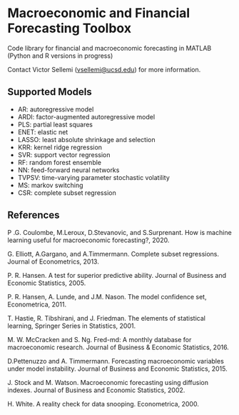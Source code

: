 # Macroeconomic and Financial Forecasting Toolbox
Code library for financial and macroeconomic forecasting in MATLAB (Python and R versions in progress)

Contact Victor Sellemi (vsellemi@ucsd.edu) for more information. 

## Supported Models
- AR: autoregressive model
- ARDI: factor-augmented autoregressive model
- PLS: partial least squares
- ENET: elastic net
- LASSO: least absolute shrinkage and selection
- KRR: kernel ridge regression
- SVR: support vector regression
- RF: random forest ensemble
- NN: feed-forward neural networks
- TVPSV: time-varying parameter stochastic volatility
- MS: markov switching
- CSR: complete subset regression

## References
P .G. Coulombe, M.Leroux, D.Stevanovic, and S.Surprenant. How is machine learning useful for macroeconomic forecasting?, 2020.

G. Elliott, A.Gargano, and A.Timmermann. Complete subset regressions. Journal of Econometrics, 2013.

P. R. Hansen. A test for superior predictive ability. Journal of Business and Economic Statistics, 2005.

P. R. Hansen, A. Lunde, and J.M. Nason. The model confidence set, Econometrica, 2011. 

T. Hastie, R. Tibshirani, and J. Friedman. The elements of statistical learning, Springer Series in Statistics, 2001.

M. W. McCracken and S. Ng. Fred-md: A monthly database for macroeconomic research. Journal of Business & Economic Statistics, 2016.

D.Pettenuzzo and A. Timmermann. Forecasting macroeconomic variables under model instability. Journal of Business and Economic Statistics, 2015.

J. Stock and M. Watson. Macroeconomic forecasting using diffusion indexes. Journal of Business and Economic Statistics, 2002. 

H. White. A reality check for data snooping. Econometrica, 2000. 


